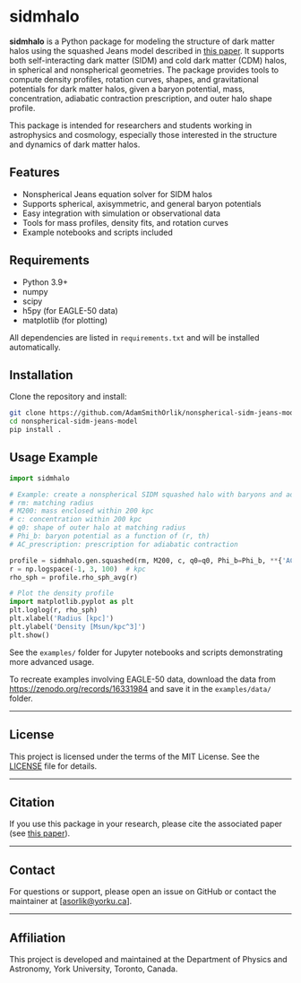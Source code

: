 # sidmhalo

**sidmhalo** is a Python package for modeling the structure of dark matter halos using the squashed Jeans model described in [this paper](link). It supports both self-interacting dark matter (SIDM) and cold dark matter (CDM) halos, in spherical and nonspherical geometries. The package provides tools to compute density profiles, rotation curves, shapes, and gravitational potentials for dark matter halos, given a baryon potential, mass, concentration, adiabatic contraction prescription, and outer halo shape profile.

This package is intended for researchers and students working in astrophysics and cosmology, especially those interested in the structure and dynamics of dark matter halos.

## Features

- Nonspherical Jeans equation solver for SIDM halos
- Supports spherical, axisymmetric, and general baryon potentials
- Easy integration with simulation or observational data
- Tools for mass profiles, density fits, and rotation curves
- Example notebooks and scripts included

## Requirements

- Python 3.9+
- numpy
- scipy
- h5py (for EAGLE-50 data)
- matplotlib (for plotting)

All dependencies are listed in `requirements.txt` and will be installed automatically.

## Installation

Clone the repository and install:

```bash
git clone https://github.com/AdamSmithOrlik/nonspherical-sidm-jeans-model.git
cd nonspherical-sidm-jeans-model
pip install .
```

## Usage Example

```python
import sidmhalo

# Example: create a nonspherical SIDM squashed halo with baryons and adiabatic contraction
# rm: matching radius
# M200: mass enclosed within 200 kpc
# c: concentration within 200 kpc
# q0: shape of outer halo at matching radius
# Phi_b: baryon potential as a function of (r, th)
# AC_prescription: prescription for adiabatic contraction

profile = sidmhalo.gen.squashed(rm, M200, c, q0=q0, Phi_b=Phi_b, **{'AC_prescription':'Cautun'})
r = np.logspace(-1, 3, 100)  # kpc
rho_sph = profile.rho_sph_avg(r)

# Plot the density profile
import matplotlib.pyplot as plt
plt.loglog(r, rho_sph)
plt.xlabel('Radius [kpc]')
plt.ylabel('Density [Msun/kpc^3]')
plt.show()
```

See the `examples/` folder for Jupyter notebooks and scripts demonstrating more advanced usage.

To recreate examples involving EAGLE-50 data, download the data from https://zenodo.org/records/16331984 and save it in the `examples/data/` folder.

---

## License

This project is licensed under the terms of the MIT License. See the [LICENSE](LICENSE) file for details.

---

## Citation

If you use this package in your research, please cite the associated paper (see [this paper](link)).

---

## Contact

For questions or support, please open an issue on GitHub or contact the maintainer at [asorlik@yorku.ca].

---

## Affiliation

This project is developed and maintained at the Department of Physics and Astronomy, York University, Toronto, Canada.
